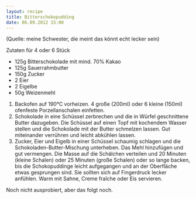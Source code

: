 ```yaml
---
layout: recipe
title: Bitterschokopudding
date: 06.09.2012 15:00
---
```


(Quelle: meine Schwester, die meint das könnt echt lecker sein)

Zutaten für 4 oder 6 Stück

* 125g Bitterschokolade mit mind. 70% Kakao
* 125g Sauerrahmbutter
* 150g Zucker
* 2 Eier
* 2 Eigelbe
* 50g Weizenmehl

1. Backofen auf 190°C vorheizen.
   4 große (200ml) oder 6 kleine (150ml) ofenfeste
   Porzellanschalen einfetten.
2. Schokolade in eine Schüssel zerbrechen und
   die in Würfel geschnittene Butter dazugeben.
   Die Schüssel auf einen Topf mit kochendem Wasser stellen und die
   Schokolade mit der Butter schmelzen lassen.
   Gut miteinander verrühren und leicht abkühlen lassen.
3. Zucker, Eier und Eigelb in einer Schüssel schaumig schlagen und die
   Schokoladen-Butter-Mischung unterheben.
   Das Mehl hinzufügen und gut vermengen.
   Die Masse auf die Schälchen verteilen und 20 Minuten (kleine Schalen)
   oder 25 Minuten (große Schalen) oder so lange backen, bis die Schokopuddinge
   leicht aufgegangen und an der Oberfläche etwas gesprungen sind.
   Sie sollten sich auf Fingerdruck lecker anfühlen.
   Warm mit Sahne, Creme fraîche oder Eis servieren.

Noch nicht ausprobiert, aber das folgt noch.
